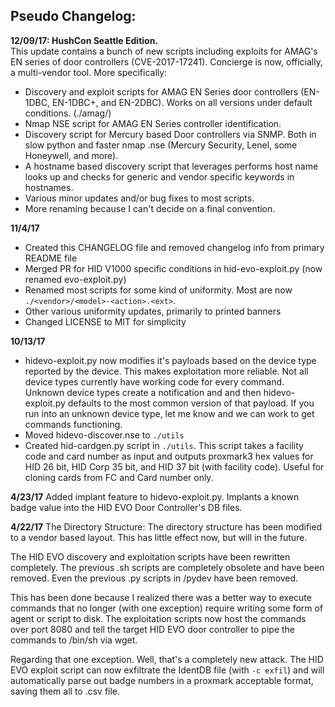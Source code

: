 ## Pseudo Changelog:  
**12/09/17: HushCon Seattle Edition.**  
This update contains a bunch of new scripts including exploits for AMAG's EN series of door controllers (CVE-2017-17241). Concierge is now, officially, a multi-vendor tool. More specifically:  
* Discovery and exploit scripts for AMAG EN Series door controllers (EN-1DBC, EN-1DBC+, and EN-2DBC). Works on all versions under default conditions. (./amag/)  
* Nmap NSE script for AMAG EN Series controller identification.  
* Discovery script for Mercury based Door controllers via SNMP. Both in slow python and faster nmap .nse (Mercury Security, Lenel, some Honeywell, and more).  
* A hostname based discovery script that leverages performs host name looks up and checks for generic and vendor specific keywords in hostnames.  
* Various minor updates and/or bug fixes to most scripts.  
* More renaming because I can't decide on a final convention.  
  
**11/4/17**  
  
* Created this CHANGELOG file and removed changelog info from primary README file  
* Merged PR for HID V1000 specific conditions in hid-evo-exploit.py (now renamed evo-exploit.py)  
* Renamed most scripts for some kind of uniformity. Most are now `./<vendor>/<model>-<action>.<ext>`.  
* Other various uniformity updates, primarily to printed banners  
* Changed LICENSE to MIT for simplicity  
  
**10/13/17**

* hidevo-exploit.py now modifies it's payloads based on the device type reported by the device. This makes exploitation more reliable. Not all device types currently have working code for every command. Unknown device types create a notification and and then hidevo-exploit.py defaults to the most common version of that payload. If you run into an unknown device type, let me know and we can work to get commands functioning.
* Moved hidevo-discover.nse to `./utils`
* Created hid-cardgen.py script in `./utils`. This script takes a facility code and card number as input and outputs proxmark3 hex values for HID 26 bit, HID Corp 35 bit, and HID 37 bit (with facility code). Useful for cloning cards from FC and Card number only.


**4/23/17**
Added implant feature to hidevo-exploit.py. Implants a known badge value into the HID EVO Door Controller's DB files.

**4/22/17**
The Directory Structure: The directory structure has been modified to a vendor based layout. This has little effect now, but will in the future.

The HID EVO discovery and exploitation scripts have been rewritten completely. The previous .sh scripts are completely obsolete and have been removed. Even the previous .py scripts in /pydev have been removed.

This has been done because I realized there was a better way to execute commands that no longer (with one exception) require writing some form of agent or script to disk. The exploitation scripts now host the commands over port 8080 and tell the target HID EVO door controller to pipe the commands to /bin/sh via wget.

Regarding that one exception. Well, that's a completely new attack. The HID EVO exploit script can now exfiltrate the IdentDB file (with `-c exfil`) and will automatically parse out badge numbers in a proxmark acceptable format, saving them all to .csv file.
